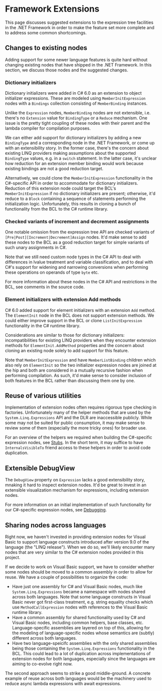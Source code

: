 # Framework Extensions

This page discusses suggested extensions to the expression tree facilities in the .NET Framework in order to make the feature set more complete and to address some common shortcomings.

## Changes to existing nodes

Adding support for some newer language features is quite hard without changing existing nodes that have shipped in the .NET Framework. In this section, we discuss those nodes and the suggested changes.

### Dictionary initializers

Dictionary initializers were added in C# 6.0 as an extension to object initializer expressions. These are modeled using `MemberInitExpression` nodes with a `Bindings` collection consisting of `MemberBinding` instances.

Unlike the `Expression` nodes, `MemberBinding` nodes are not extensible, i.e. there's no `Extension` value for `BindingType` or a `Reduce` mechanism. One issue is the pretty tight coupling of these nodes with their parent and the lambda compiler for compilation purposes.

We can either add support for dictionary initializers by adding a new `BindingType` and a corresponding node in the .NET Framework, or come up with an extensibility story. In the former case, there's the concern about existing LINQ providers making assumptions about the supported `BindingType` values, e.g. in a `switch` statement. In the latter case, it's unclear how reduction for an extension member binding would work because existing bindings are not a good reduction target.

Alternatively, we could clone the `MemberInitExpression` functionality in the C#-specific API in order to accommodate for dictionary initializers. Reduction of this extension node could target the BCL's `MemberInitExpression` if no dictionary initializers are present; otherwise, it'd reduce to a `Block` containing a sequence of statements performing the initialization logic. Unfortunately, this results in cloning a bunch of functionality from the BCL to the C# runtime library.

### Checked variants of increment and decrement assignments

One notable omission from the expression tree API are checked variants of `[Pre|Post][Increment|Decrement]Assign` nodes. It'd make sense to add these nodes to the BCL as a good reduction target for simple variants of such unary assignments in C#.

Note that we still need custom node types in the C# API to deal with differences in lvalue treatment and variable classification, and to deal with C#'s support for widening and narrowing conversions when performing these operations on operands of type `byte` etc.

For more information about these nodes in the C# API and restrictions in the BCL, see comments in the source code.

### Element initializers with extension Add methods

C# 6.0 added support for element initializers with an extension `Add` method. The `ElementInit` node in the BCL does not support extension methods. We could either improve support in the BCL or clone `ListInitExpression` functionality in the C# runtime library.

Considerations are similar to those for dictionary initializers: incompatibilities for existing LINQ providers when they encounter extension methods for `ElementInit.AddMethod` properties and the concern about cloning an existing node solely to add support for this feature.

Note that `MemberInitExpression` and have `MemberListBinding` children which also rely on `ElementInit` so the two initializer expression nodes are joined at the hip and both are considered in a mutually recursive fashion when performing compilation. As such, it'd make sense to consider inclusion of both features in the BCL rather than discussing them one by one.

## Reuse of various utilities

Implementation of extension nodes often requires rigorous type checking in factories. Unfortunately many of the helper methods that are used by the `System.Linq.Expressions` API and the DLR are inaccessible publicly. While some may not be suited for public consumption, it may make sense to review some of them (especially the more tricky ones) for broader use.

For an overview of the helpers we required when building the C#-specific expression nodes, see [Stubs](Stubs.MD). In the short term, it may suffice to have `InternalsVisibleTo` friend access to these helpers in order to avoid code duplication.

## Extensible DebugView

The `DebugView` property on `Expression` lacks a good extensibility story, mnaking it hard to inspect extension nodes. It'd be great to invest in an extensible visualization mechanism for expressions, including extension nodes.

For more information on an initial implementation of such functionality for our C#-specific expression nodes, see [Debugging](Debugging.MD).

## Sharing nodes across languages

Right now, we haven't invested in providing extension nodes for Visual Basic to support language constructs introduced after version 9.0 of the language (the "LINQ release"). When we do so, we'll likely encounter many nodes that are very similar to the C# extension nodes provided in this project.

If we decide to work on Visual Basic support, we have to consider whether some nodes should be moved to a common assembly in order to allow for reuse. We have a couple of possibilities to organize the code:

* Have just one assembly for C# and Visual Basic nodes, much like `System.Linq.Expressions` became a namespace with nodes shared across both languages. Note that some language constructs in Visual Basic never got first-class treatment, e.g. string equality checks which use `MethodCallExpression` nodes with references to the Visual Basic runtime library.
* Have a common assembly for shared functionality used by C# and Visual Basic nodes, including common helpers, base classes, etc. Language-specific assemblies are layered on top of this, allowing for the modeling of language-specific nodes whose semantics are (subtly) different across both languages.
* Have two language-speicifc assemblies with the only shared assemblies being those containing the `System.Linq.Expressions` functionality in the BCL. This could lead to a lot of duplication across implementations of extension nodes for both languages, especially since the languages are aiming to co-evolve right now.

The second approach seems to strike a good middle-ground. A concrete example of reuse across both languages would be the machinery used to reduce async lambda expressions with await expressions.